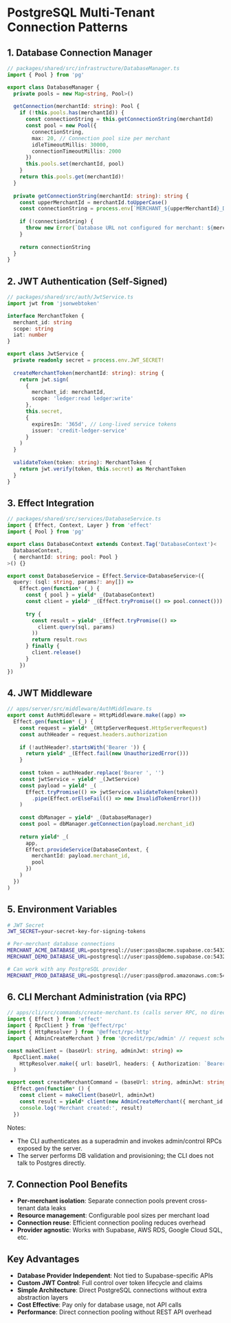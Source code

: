 # PostgreSQL Multi-Tenant Connection Patterns

## 1. Database Connection Manager

```typescript
// packages/shared/src/infrastructure/DatabaseManager.ts
import { Pool } from 'pg'

export class DatabaseManager {
  private pools = new Map<string, Pool>()
  
  getConnection(merchantId: string): Pool {
    if (!this.pools.has(merchantId)) {
      const connectionString = this.getConnectionString(merchantId)
      const pool = new Pool({
        connectionString,
        max: 20, // Connection pool size per merchant
        idleTimeoutMillis: 30000,
        connectionTimeoutMillis: 2000
      })
      this.pools.set(merchantId, pool)
    }
    return this.pools.get(merchantId)!
  }
  
  private getConnectionString(merchantId: string): string {
    const upperMerchantId = merchantId.toUpperCase()
    const connectionString = process.env[`MERCHANT_${upperMerchantId}_DATABASE_URL`]
    
    if (!connectionString) {
      throw new Error(`Database URL not configured for merchant: ${merchantId}`)
    }
    
    return connectionString
  }
}
```

## 2. JWT Authentication (Self-Signed)

```typescript
// packages/shared/src/auth/JwtService.ts
import jwt from 'jsonwebtoken'

interface MerchantToken {
  merchant_id: string
  scope: string
  iat: number
}

export class JwtService {
  private readonly secret = process.env.JWT_SECRET!
  
  createMerchantToken(merchantId: string): string {
    return jwt.sign(
      {
        merchant_id: merchantId,
        scope: 'ledger:read ledger:write'
      },
      this.secret,
      { 
        expiresIn: '365d', // Long-lived service tokens
        issuer: 'credit-ledger-service'
      }
    )
  }
  
  validateToken(token: string): MerchantToken {
    return jwt.verify(token, this.secret) as MerchantToken
  }
}
```

## 3. Effect Integration

```typescript
// packages/shared/src/services/DatabaseService.ts
import { Effect, Context, Layer } from 'effect'
import { Pool } from 'pg'

export class DatabaseContext extends Context.Tag('DatabaseContext')<
  DatabaseContext,
  { merchantId: string; pool: Pool }
>() {}

export const DatabaseService = Effect.Service<DatabaseService>({
  query: (sql: string, params?: any[]) =>
    Effect.gen(function* (_) {
      const { pool } = yield* _(DatabaseContext)
      const client = yield* _(Effect.tryPromise(() => pool.connect()))
      
      try {
        const result = yield* _(Effect.tryPromise(() => 
          client.query(sql, params)
        ))
        return result.rows
      } finally {
        client.release()
      }
    })
})
```

## 4. JWT Middleware

```typescript
// apps/server/src/middleware/AuthMiddleware.ts
export const AuthMiddleware = HttpMiddleware.make((app) =>
  Effect.gen(function* (_) {
    const request = yield* _(HttpServerRequest.HttpServerRequest)
    const authHeader = request.headers.authorization
    
    if (!authHeader?.startsWith('Bearer ')) {
      return yield* _(Effect.fail(new UnauthorizedError()))
    }
    
    const token = authHeader.replace('Bearer ', '')
    const jwtService = yield* _(JwtService)
    const payload = yield* _(
      Effect.tryPromise(() => jwtService.validateToken(token))
        .pipe(Effect.orElseFail(() => new InvalidTokenError()))
    )
    
    const dbManager = yield* _(DatabaseManager)
    const pool = dbManager.getConnection(payload.merchant_id)
    
    return yield* _(
      app,
      Effect.provideService(DatabaseContext, {
        merchantId: payload.merchant_id,
        pool
      })
    )
  })
)
```

## 5. Environment Variables

```bash
# JWT Secret
JWT_SECRET=your-secret-key-for-signing-tokens

# Per-merchant database connections
MERCHANT_ACME_DATABASE_URL=postgresql://user:pass@acme.supabase.co:5432/postgres
MERCHANT_DEMO_DATABASE_URL=postgresql://user:pass@demo.supabase.co:5432/postgres

# Can work with any PostgreSQL provider
MERCHANT_PROD_DATABASE_URL=postgresql://user:pass@prod.amazonaws.com:5432/postgres
```

## 6. CLI Merchant Administration (via RPC)

```typescript
// apps/cli/src/commands/create-merchant.ts (calls server RPC, no direct DB access)
import { Effect } from 'effect'
import { RpcClient } from '@effect/rpc'
import { HttpResolver } from '@effect/rpc-http'
import { AdminCreateMerchant } from '@credit/rpc/admin' // request schema

const makeClient = (baseUrl: string, adminJwt: string) =>
  RpcClient.make(
    HttpResolver.make({ url: baseUrl, headers: { Authorization: `Bearer ${adminJwt}` } })
  )

export const createMerchantCommand = (baseUrl: string, adminJwt: string, merchantId: string) =>
  Effect.gen(function* () {
    const client = makeClient(baseUrl, adminJwt)
    const result = yield* client(new AdminCreateMerchant({ merchant_id: merchantId }))
    console.log('Merchant created:', result)
  })
```

Notes:
- The CLI authenticates as a superadmin and invokes admin/control RPCs exposed by the server.
- The server performs DB validation and provisioning; the CLI does not talk to Postgres directly.

## 7. Connection Pool Benefits

- **Per-merchant isolation**: Separate connection pools prevent cross-tenant data leaks
- **Resource management**: Configurable pool sizes per merchant load
- **Connection reuse**: Efficient connection pooling reduces overhead
- **Provider agnostic**: Works with Supabase, AWS RDS, Google Cloud SQL, etc.

## Key Advantages

- **Database Provider Independent**: Not tied to Supabase-specific APIs
- **Custom JWT Control**: Full control over token lifecycle and claims
- **Simple Architecture**: Direct PostgreSQL connections without extra abstraction layers  
- **Cost Effective**: Pay only for database usage, not API calls
- **Performance**: Direct connection pooling without REST API overhead
